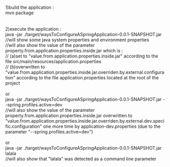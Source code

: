 1)build the application :<br/>
mvn package<br/>
<br/>
<br/>
2)execute the application :<br/>
java -jar ./target/waysToConfigureASpringApplication-0.0.1-SNAPSHOT.jar<br/>
//will show some java system properties and environment properties<br/>
//will also show the value of the parameter property.from.application.properties.inside.jar which is :<br/>
//  (a)set to "value.from.application.properties.inside.jar" according to the file src/main/resources/application.properties<br/>
//  (b)overwritten to "value.from.application.properties.inside.jar.overriden.by.external.configuration" according to the file application.properties located at the root of the project<br/>
<br/>
or<br/>
java -jar ./target/waysToConfigureASpringApplication-0.0.1-SNAPSHOT.jar --spring.profiles.active=dev<br/>
//will also show the value of the parameter property.from.application.properties.inside.jar overwritten to "value.from.application.properties.inside.jar.overriden.by.external.dev.specific.configuration" one more time by application-dev.properties (due to the parameter "--spring.profiles.active=dev")<br/>
<br/>
or<br/>
java -jar ./target/waysToConfigureASpringApplication-0.0.1-SNAPSHOT.jar lalala<br/>
//will also show that "lalala" was detected as a command line parameter<br/>
